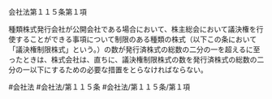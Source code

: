 会社法第１１５条第１項

種類株式発行会社が公開会社である場合において、株主総会において議決権を行使することができる事項について制限のある種類の株式（以下この条において「議決権制限株式」という。）の数が発行済株式の総数の二分の一を超えるに至ったときは、株式会社は、直ちに、議決権制限株式の数を発行済株式の総数の二分の一以下にするための必要な措置をとらなければならない。

#会社法
#会社法/第１１５条
#会社法/第１１５条/第１項
